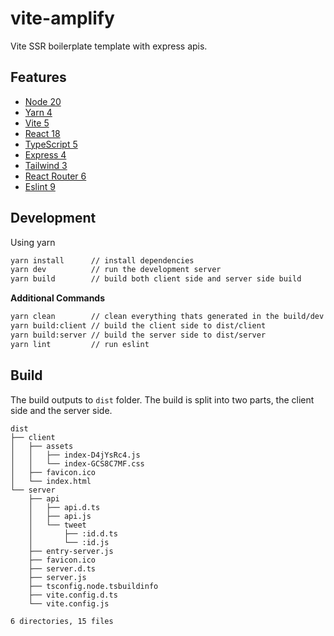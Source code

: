 # vite-amplify

Vite SSR boilerplate template with express apis.

## Features

* [Node 20](https://nodejs.org/en/)
* [Yarn 4](https://yarnpkg.com/)
* [Vite 5](https://vitejs.dev/)
* [React 18](https://reactjs.org/)
* [TypeScript 5](https://www.typescriptlang.org/)
* [Express 4](https://expressjs.com/)
* [Tailwind 3](https://tailwindcss.com/)
* [React Router 6](https://reactrouter.com/)
* [Eslint 9](https://eslint.org/)

## Development

Using yarn
```bash
yarn install      // install dependencies
yarn dev          // run the development server
yarn build        // build both client side and server side build
```

**Additional Commands**

```bash
yarn clean        // clean everything thats generated in the build/dev process
yarn build:client // build the client side to dist/client
yarn build:server // build the server side to dist/server
yarn lint         // run eslint
```

## Build

The build outputs to `dist` folder. The build is split into two parts, the client side and the server side.

```console
dist
├── client
│   ├── assets
│   │   ├── index-D4jYsRc4.js
│   │   └── index-GCS8C7MF.css
│   ├── favicon.ico
│   └── index.html
└── server
    ├── api
    │   ├── api.d.ts
    │   ├── api.js
    │   └── tweet
    │       ├── :id.d.ts
    │       └── :id.js
    ├── entry-server.js
    ├── favicon.ico
    ├── server.d.ts
    ├── server.js
    ├── tsconfig.node.tsbuildinfo
    ├── vite.config.d.ts
    └── vite.config.js

6 directories, 15 files
```
